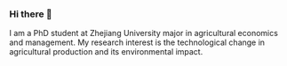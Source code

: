 ### Hi there 👋

I am a PhD student at Zhejiang University major in agricultural economics and management.
My research interest is the technological change in agricultural production and its environmental impact. 
